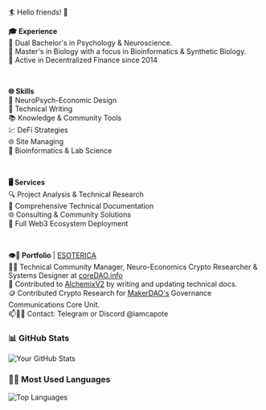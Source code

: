 🏄 Hello friends! 🤙
</br>

**🎓 Experience** </br>
🧠 Dual Bachelor's in Psychology & Neuroscience.</br>
🧬 Master's in Biology with a focus in Bioinformatics & Synthetic Biology.</br>
🌱 Active in Decentralized Finance since 2014 </br>

</br>

**🌐 Skills** </br>
🧠 NeuroPsych-Economic Design</br>
📝 Technical Writing</br>
📚 Knowledge & Community Tools</br>
💹 DeFi Strategies</br>
🌐 Site Managing</br>
🔬 Bioinformatics & Lab Science</br>

</br>

**🖥️ Services** </br>
🔍 Project Analysis & Technical Research</br>
📝 Comprehensive Technical Documentation</br>
🌐 Consulting & Community Solutions</br>
🌉 Full Web3 Ecosystem Deployment</br>

</br>

**👁️🔮 Portfolio** | [ESOTERICA](https://esotericalabs.carrd.co/)</br>
👨‍💻 Technical Community Manager, Neuro-Economics Crypto Researcher & Systems Designer at [coreDAO.info](https://coredao.info/) </br>
🧙 Contributed to [AlchemixV2](https://alchemix.fi/) by writing and updating technical docs. </br>
🪙 Contributed Crypto Research for [MakerDAO's](https://makerdao.com/en/) Governance Communications Core Unit. </br>
📫🧗🎣 Contact: Telegram or Discord @iamcapote </br>

### 📊 GitHub Stats
![Your GitHub Stats](https://github-readme-stats.vercel.app/api?username=yourusername&show_icons=true&theme=radical)

### 👨‍💻 Most Used Languages
![Top Languages](https://github-readme-stats.vercel.app/api/top-langs/?username=yourusername&layout=compact)
